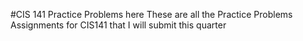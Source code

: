 #CIS 141 Practice Problems here
These are all the Practice Problems Assignments for CIS141 that I will submit this quarter
